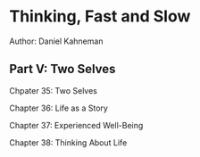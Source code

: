 
# Thinking, Fast and Slow
Author: Daniel Kahneman

## Part V: Two Selves

Chpater 35: Two Selves

Chapter 36: Life as a Story

Chapter 37: Experienced Well-Being

Chapter 38: Thinking About Life
